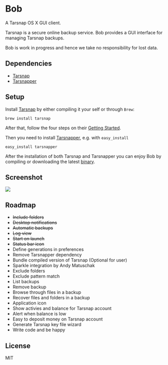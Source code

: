 Bob
==========
A Tarsnap OS X GUI client.

Tarsnap is a secure online backup service. Bob provides a GUI interface for managing Tarsnap backups.

Bob is work in progress and hence we take no responsibility for lost data.

## Dependencies
- [Tarsnap](http://www.tarsnap.com/)
- [Tarsnapper](https://github.com/miracle2k/tarsnapper)

## Setup

Install [Tarsnap](http://www.tarsnap.com/) by either compiling it your self or through `Brew`:

	brew install tarsnap

After that, follow the four steps on their [Getting Started](http://www.tarsnap.com/gettingstarted.html).
	
	
Then you need to install [Tarsnapper](https://github.com/miracle2k/tarsnapper), e.g. with `easy_install`

	easy_install tarsnapper

After the installation of both Tarsnap and Tarsnapper you can enjoy Bob by compiling or downloading the latest [binary](https://github.com/casperstorm/Bob/releases).

## Screenshot

![](https://raw.githubusercontent.com/casperstorm/casperstorm.github.io/master/img/bob.png)

## Roadmap
* ~~Include folders~~
* ~~Desktop notifications~~
* ~~Automatic backups~~
* ~~Log view~~
* ~~Start on launch~~
* ~~Status bar icon~~
* Define generations in preferences
* Remove Tarsnapper dependency
* Bundle compiled version of Tarsnap (Optional for user)
* Sparkle integration by Andy Matuschak
* Exclude folders
* Exclude pattern match
* List backups
* Remove backup
* Browse through files in a backup
* Recover files and folders in a backup
* Application icon
* Show activies and balance for Tarsnap account
* Alert when balance is low
* Easy to deposit money on Tarsnap account
* Generate Tarsnap key file wizard
* Write code and be happy

## License

MIT